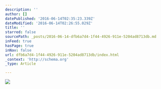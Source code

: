 ```yaml
---
description: ''
author: []
datePublished: '2016-06-14T02:35:23.339Z'
dateModified: '2016-06-14T02:26:55.029Z'
title: ''
starred: false
sourcePath: _posts/2016-06-14-dfb6a7d4-1f44-4926-911e-5204ad8713db.md
inFeed: true
hasPage: true
inNav: false
url: dfb6a7d4-1f44-4926-911e-5204ad8713db/index.html
_context: 'http://schema.org'
_type: Article

---
```

![](https://the-grid-user-content.s3-us-west-2.amazonaws.com/96a6564d-02ff-4aad-98a3-1d76d369c3e1.jpg)
